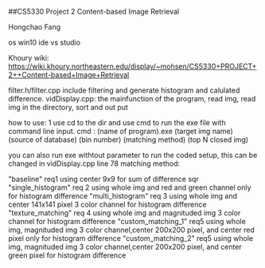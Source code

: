 ##CS5330 Project 2 Content-based Image Retrieval

Hongchao Fang

os win10
ide vs studio

Khoury wiki:
https://wiki.khoury.northeastern.edu/display/~mohsen/CS5330+PROJECT+2++Content-based+Image+Retrieval

filter.h/filter.cpp include filtering and generate histogram and calulated difference.
vidDisplay.cpp: the mainfunction of the program, read img, read img in the directory, sort and out put

how to use:
1 use cd to the dir and use cmd to run the exe file with command line input.
cmd : (name of program).exe (target img name) (source of database) (bin number) (matching method) (top N closed img)

you can also run exe withtout parameter to run the coded setup, this can be changed in vidDisplay.cpp line 78
matching method:

"baseline" req1 using center 9x9 for sum of difference sqr
"single_histogram" req 2 using whole img and red and green channel only for histogram difference
"multi_histogram"  req 3 using whole img and center 141x141 pixel 3 color channel for histogram difference
"texture_matching" req 4 using whole img and magnituded img 3 color channel for histogram difference
"custom_matching_1" req5 using whole img, magnituded img 3 color channel,center 200x200 pixel, and center red pixel only for histogram difference
"custom_matching_2" req5 using whole img, magnituded img 3 color channel,center 200x200 pixel, and center green pixel for histogram difference
